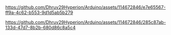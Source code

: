 

https://github.com/Dhruv29Hyperion/Arduino/assets/114672846/e7e65567-ff9a-4c62-b553-9d1d5ab5b279




https://github.com/Dhruv29Hyperion/Arduino/assets/114672846/285c87ab-133d-47d7-8b2b-680d86c8a5c4

